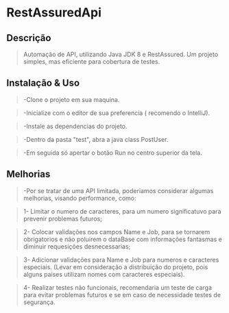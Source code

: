 #  RestAssuredApi

## Descrição

> Automação de API, utilizando Java JDK 8 e RestAssured. Um projeto simples, mas eficiente para cobertura de testes.

## Instalação & Uso

> -Clone o projeto em sua maquina.

> -Inicialize com o editor de sua preferencia ( recomendo o IntelliJ).

> -Instale as dependencias do projeto.

> -Dentro da pasta "test", abra a java class PostUser.

> -Em seguida só apertar o botão Run no centro superior da tela.


## Melhorias

> -Por se tratar de uma API limitada, poderiamos considerar algumas melhorias, visando performance, como:

> 1- Limitar o numero de caracteres, para um numero significatuvo para prevenir problemas futuros;

> 2- Colocar validações nos campos Name e Job, para se tornarem obrigatorios e não poluirem o dataBase com informações fantasmas e diminuir requesições desnecessarias;

> 3- Adicionar validações para Name e Job para numeros e caracteres especiais. (Levar em consideração a distribuição do projeto, pois alguns paises utilizam nomes com caracteres especiais).

> 4- Realizar testes não funcionais, recomendaria um teste de carga para evitar problemas futuros e se em caso de necessidade testes de segurança.




 
